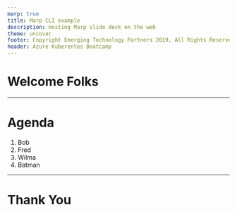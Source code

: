 ```yaml
---
marp: true
title: Marp CLI example
description: Hosting Marp slide deck on the web
theme: uncover
footer: Copyright Emerging Technology Partners 2019, All Rights Reserved
header: Azure Kuberentes Bootcamp
---
```

# Welcome Folks
---

# Agenda

1) Bob
2) Fred
3) Wilma
4) Batman

---
# Thank You

